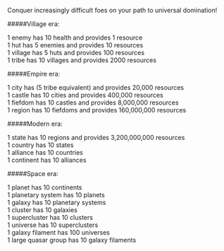 Conquer increasingly difficult foes on your path to universal domination!

#####Village era:

1 enemy has 10 health and provides 1 resource  
1 hut has 5 enemies and provides 10 resources  
1 village has 5 huts and provides 100 resources  
1 tribe has 10 villages and provides 2000 resources

#####Empire era:

1 city has (5 tribe equivalent) and provides 20,000 resources  
1 castle has 10 cities and provides 400,000 resources  
1 fiefdom has 10 castles and provides 8,000,000 resources  
1 region has 10 fiefdoms and provides 160,000,000 resources  

#####Modern era:

1 state has 10 regions and provides 3,200,000,000 resources  
1 country has 10 states  
1 alliance has 10 countries  
1 continent has 10 alliances  

#####Space era:

1 planet has 10 continents  
1 planetary system has 10 planets  
1 galaxy has 10 planetary systems  
1 cluster has 10 galaxies  
1 supercluster has 10 clusters  
1 universe has 10 superclusters  
1 galaxy filament has 100 universes  
1 large quasar group has 10 galaxy filaments  
